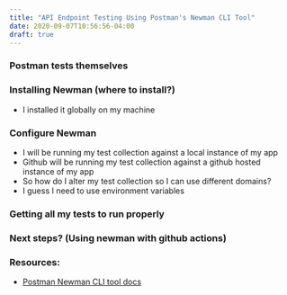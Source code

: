 ```yaml
---
title: "API Endpoint Testing Using Postman's Newman CLI Tool"
date: 2020-09-07T10:56:56-04:00
draft: true
---
```


### Postman tests themselves
### Installing Newman (where to install?)
* I installed it globally on my machine
### Configure Newman
* I will be running my test collection against a local instance of my app
* Github will be running my test collection against a github hosted instance of my app
* So how do I alter my test collection so I can use different domains?
* I guess I need to use environment variables
### Getting all my tests to run properly
### Next steps? (Using newman with github actions)

### Resources:
* [Postman Newman CLI tool docs](https://learning.postman.com/docs/running-collections/using-newman-cli/command-line-integration-with-newman/)

